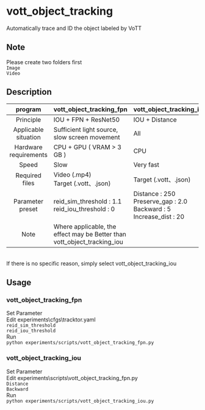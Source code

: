 # vott_object_tracking
Automatically trace and ID the object labeled by VoTT

## Note
Please create two folders first  
    `Image`  
    `Video`

## Description
| program               | vott_object_tracking_fpn                          | vott_object_tracking_iou       |
| :--------------------:|---------------------------------------------------|--------------------------------|
| Principle             | IOU + FPN + ResNet50                              | IOU + Distance                 |
| Applicable situation  | Sufficient light source, slow screen movement     | All                            |
| Hardware requirements | CPU + GPU ( VRAM > 3 GB )                         | CPU                            |
| Speed                 | Slow                                              | Very fast                      |
| Required files        | Video (.mp4)<br>Target (.vott、.json)             | Target (.vott、.json)          |
| Parameter preset      | reid_sim_threshold : 1.1<br>reid_iou_threshold : 0| Distance : 250<br>Preserve_gap : 2.0<Br>Backward : 5<br>Increase_dist : 20 |
| Note                  | Where applicable, the effect may be Better than vott_object_tracking_iou |  |
<br>
If there is no specific reason, simply select vott_object_tracking_iou

## Usage
### vott_object_tracking_fpn  
Set Parameter  
Edit experiments\cfgs\tracktor.yaml  
`reid_sim_threshold`  
`reid_iou_threshold`  
Run  
`python experiments/scripts/vott_object_tracking_fpn.py`  
### vott_object_tracking_iou  
Set Parameter  
Edit experiments\scripts\vott_object_tracking_fpn.py  
`Distance`  
`Backward`  
Run  
`python experiments/scripts/vott_object_tracking_iou.py`
